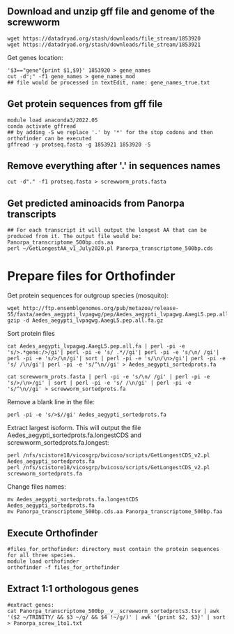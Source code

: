 ## Download and unzip gff file and genome of the screwworm
```
wget https://datadryad.org/stash/downloads/file_stream/1853920
wget https://datadryad.org/stash/downloads/file_stream/1853921
```
Get genes location:
```
'$3=="gene"{print $1,$9}' 1853920 > gene_names
cut -d";" -f1 gene_names > gene_names_mod
## file would be processed in textEdit, name: gene_names_true.txt
```
## Get protein sequences from gff file
```
module load anaconda3/2022.05
conda activate gffread
## by adding -S we replace '.' by '*' for the stop codons and then orthofinder can be executed
gffread -y protseq.fasta -g 1853921 1853920 -S
```
## Remove everything after '.' in sequences names
```
cut -d"." -f1 protseq.fasta > screwworm_prots.fasta
```

## Get predicted aminoacids from Panorpa transcripts
```
## For each transcript it will output the longest AA that can be produced from it. The output file would be: Panorpa_transcriptome_500bp.cds.aa
perl ~/GetLongestAA_v1_July2020.pl Panorpa_transcriptome_500bp.cds
```

# Prepare files for Orthofinder

Get protein sequences for outgroup species (mosquito):
```
wget http://ftp.ensemblgenomes.org/pub/metazoa/release-55/fasta/aedes_aegypti_lvpagwg/pep/Aedes_aegypti_lvpagwg.AaegL5.pep.all.fa.gz
gzip -d Aedes_aegypti_lvpagwg.AaegL5.pep.all.fa.gz
```
Sort protein files
```
cat Aedes_aegypti_lvpagwg.AaegL5.pep.all.fa | perl -pi -e 's/>.*gene:/>/gi'| perl -pi -e 's/ .*//gi'| perl -pi -e 's/\n/ /gi'| perl -pi -e 's/>/\n/gi'| sort | perl -pi -e 's/\n/\n>/gi'| perl -pi -e 's/ /\n/gi'| perl -pi -e 's/^\n//gi' > Aedes_aegypti_sortedprots.fa

cat screwworm_prots.fasta | perl -pi -e 's/\n/ /gi' | perl -pi -e 's/>/\n>/gi' | sort | perl -pi -e 's/ /\n/gi' | perl -pi -e 's/^\n//gi' > screwworm_sortedprots.fa

```
Remove a blank line in the file:
```
perl -pi -e 's/>$//gi' Aedes_aegypti_sortedprots.fa
```
Extract largest isoform. This will output the file Aedes_aegypti_sortedprots.fa.longestCDS and screwworm_sortedprots.fa.longest:
```
perl /nfs/scistore18/vicosgrp/bvicoso/scripts/GetLongestCDS_v2.pl Aedes_aegypti_sortedprots.fa
perl /nfs/scistore18/vicosgrp/bvicoso/scripts/GetLongestCDS_v2.pl screwworm_sortedprots.fa
```

Change files names:
```
mv Aedes_aegypti_sortedprots.fa.longestCDS Aedes_aegypti_sortedprots.fa
mv Panorpa_transcriptome_500bp.cds.aa Panorpa_transcriptome_500bp.faa
```
## Execute Orthofinder
```
#files_for_orthofinder: directory must contain the protein sequences for all three species.
module load orthofinder
orthofinder -f files_for_orthofinder

```
## Extract 1:1 orthologous genes
```
#extract genes:
cat Panorpa_transcriptome_500bp__v__screwworm_sortedprots3.tsv | awk '($2 ~/TRINITY/ && $3 ~/g/ && $4 !~/g/)' | awk '{print $2, $3}' | sort > Panorpa_screw_1to1.txt
```

